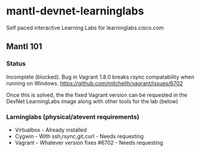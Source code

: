 # mantl-devnet-learninglabs
Self paced interactive Learning Labs for learninglabs.cisco.com

## Mantl 101

### Status
Incomplete (blocked).
Bug in Vagrant 1.8.0 breaks rsync compatability when running on Windows.
https://github.com/mitchellh/vagrant/issues/6702

Once this is solved, the the fixed Vagrant version can be requested in the DevNet LearningLabs image along with other tools for the lab (below)

### Larninglabs (physical/atevent requirements)

- Virtualbox - Already installed
- Cygwin - With ssh,rsync,git,curl - Needs requesting
- Vagrant - Whatever version fixes #6702 - Needs requesting

